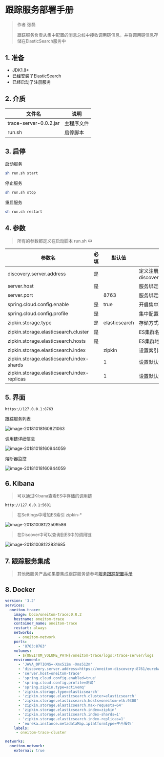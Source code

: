 # 跟踪服务部署手册

> 作者 张磊
>
> 跟踪服务负责从集中配置的消息总线中接收调用链信息，并将调用链信息存储在ElasticSearch服务中

## 1. 准备

- JDK1.8+
- 已经安装了ElasticSearch
- 已经启动了注册服务

## 2. 介质

| 文件名                 | 说明       |
| ---------------------- | ---------- |
| trace-server-0.0.2.jar | 主程序文件 |
| run.sh                 | 启停脚本   |

## 3. 启停

启动服务

```bash
sh run.sh start
```

停止服务

```bash
sh run.sh stop
```

 重启服务

```bash
sh run.sh restart
```

## 4. 参数

> 所有的参数都定义在启动脚本 run.sh 中 

| 参数名                                      | 必填 | 默认值        | 说明                                                         |
| ------------------------------------------- | ---- | ------------- | ------------------------------------------------------------ |
| discovery.server.address                    | 是   |               | 定义注册服务的地址，当集群模式时配置多个地址逗号分隔  discovery.server.address=https://192.168.0.1:8761/eureka/,https://192.168.0.2:8761/eureka/ |
| server.host                                 | 是   |               | 服务绑定IP                                                   |
| server.port                                 |      | 8763          | 服务绑定端口                                                 |
| spring.cloud.config.enable                  | 是   | true          | 开启集中配置功能                                             |
| spring.cloud.config.profile                 | 是   |               | 集中配置环境名，例如：生产环境                               |
| zipkin.storage.type                         | 是   | elasticsearch | 存储方式配置                                                 |
| zipkin.storage.elasticsearch.cluster        | 是   |               | ES集群名称，例如：elasticsearch                              |
| zipkin.storage.elasticsearch.hosts          | 是   |               | ES集群地址，例如：oneitom-elk:9300                           |
| zipkin.storage.elasticsearch.index          |      | zipkin        | 设置索引名称前缀，格式，zipkin-yyyy-MM-dd                    |
| zipkin.storage.elasticsearch.index-shards   |      | 1             | 设置默认索引分片个数，默认为1片                              |
| zipkin.storage.elasticsearch.index-replicas |      | 1             | 设置默认索引副本个数，默认为1个副本                          |

## 5. 界面

```
https://127.0.0.1:8763
```

跟踪服务列表

![image-20181018160821063](images/TraceService/trace.png)

调用链详细信息

![image-20181018160944059](images/TraceService/trace-detail.png)

熔断器监控

![image-20181018160944059](images/TraceService/hystrix-one.png)

## 6. Kibana

> 可以通过Kibana查看ES中存储的调用链

```http
http://127.0.0.1:5601
```

> 在Settings中增加ES索引 zipkin-*

![image-20181008122509586](images/TraceService/kibana-settings.png)



> 在Discover中可以查询到ES中的调用链

![image-20181008122831685](images/TraceService/kibana-discover.png)

## 7. 跟踪服务集成

> 其他微服务产品如果要集成跟踪服务请参考[服务跟踪配置手册](../developer/trace/README.md)

## 8. Docker

```yaml
version: '3.2'
services:   
  oneitom-trace:
    image: boco/oneitom-trace:0.0.2
    hostname: oneitom-trace
    container_name: oneitom-trace
    restart: always
    networks:
      - oneitom-network
    ports:
      - '8763:8763'
    volumes:
      - ${ONEITOM_VOLUME_PATH}/oneitom-trace/logs:/trace-server/logs      
    environment:
      - 'JAVA_OPTIONS=-Xmx512m -Xms512m'
      - 'discovery.server.address=https://oneitom-discovery:8761/eureka/'
      - 'server.host=oneitom-trace'
      - 'spring.cloud.config.enabled=true'
      - 'spring.cloud.config.profile=测试'
      - 'spring.zipkin.type=activemq'
      - 'zipkin.storage.type=elasticsearch'
      - 'zipkin.storage.elasticsearch.cluster=elasticsearch'
      - 'zipkin.storage.elasticsearch.hosts=oneitom-elk:9300'
      - 'zipkin.storage.elasticsearch.max-requests=64'
      - 'zipkin.storage.elasticsearch.index=zipkin'
      - 'zipkin.storage.elasticsearch.index-shards=1'
      - 'zipkin.storage.elasticsearch.index-replicas=1'      
      - 'eureka.instance.metadataMap.iplatformtype=平台服务'
    labels:
     - oneitom-trace-cluster                   

networks:
  oneitom-network:
    external: true
```

